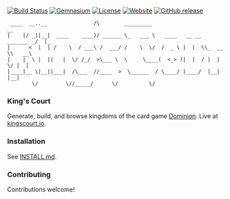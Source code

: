[![Build Status](https://travis-ci.org/jonkerz/kingscourt.svg?branch=master)](https://travis-ci.org/jonkerz/kingscourt)
[![Gemnasium](https://img.shields.io/gemnasium/jonkerz/kingscourt.svg?maxAge=2592000)](https://gemnasium.com/github.com/jonkerz/kingscourt)
[![License](http://img.shields.io/badge/license-MIT-brightgreen.svg)](http://opensource.org/licenses/MIT)
[![Website](https://img.shields.io/website-up-down/http/kingscourt.io.svg?maxAge=2592000)](http://kingscourt.io)
[![GitHub release](https://img.shields.io/github/release/jonkerz/kingscourt.svg?maxAge=2592000)](https://github.com/jonkerz/kingscourt/releases)

```
 ____  __..__               /\        _________                           __   
|    |/ _||__|  ____    ____)/ ______ \_   ___ \   ____   __ __ _______ _/  |_ 
|      <  |  | /    \  / ___\ /  ___/ /    \  \/  /  _ \ |  |  \\_  __ \\   __\
|    |  \ |  ||   |  \/ /_/  >\___ \  \     \____(  <_> )|  |  / |  | \/ |  |  
|____|__ \|__||___|  /\___  //____  >  \______  / \____/ |____/  |__|    |__|  
        \/         \//_____/      \/          \/                               
```

### King's Court
Generate, build, and browse kingdoms of the card game [Dominion](https://en.wikipedia.org/wiki/Dominion_(card_game)). Live at [kingscourt.io](http://kingscourt.io/).

### Installation
See [INSTALL.md](INSTALL.md).

### Contributing
Contributions welcome!
